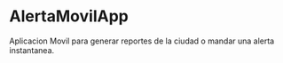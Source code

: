 # AlertaMovilApp
Aplicacion Movil para generar reportes de la ciudad o mandar una alerta instantanea.
